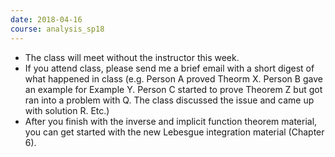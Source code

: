 ```yaml
---
date: 2018-04-16
course: analysis_sp18
---
```


- The class will meet without the instructor this week.
- If you attend class, please send me a brief email with a short digest of what happened in class (e.g. Person A proved Theorm X. Person B gave an example for Example Y. Person C started to prove Theorem Z but got ran into a problem with Q. The class discussed the issue and came up with solution R. Etc.)
- After you finish with the inverse and implicit function theorem material, you can get started with the new Lebesgue integration material (Chapter 6).
